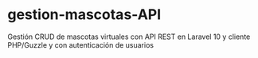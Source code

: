 # gestion-mascotas-API
Gestión CRUD de mascotas virtuales con API REST en Laravel 10 y cliente PHP/Guzzle y con autenticación de usuarios